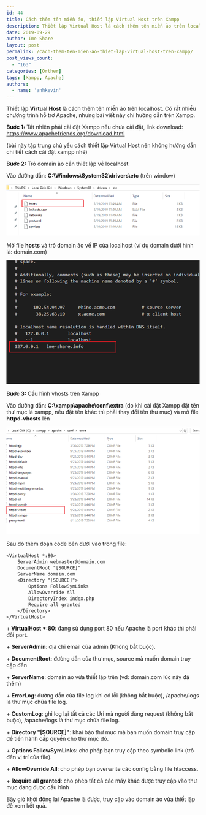 ```yaml
---
id: 44
title: Cách thêm tên miền ảo, thiết lập Virtual Host trên Xampp
description: Thiết lập Virtual Host là cách thêm tên miền ảo trên localhost. Có rất nhiều chương trình hỗ trợ Apache, nhưng bài viết này chỉ hướng dẫn trên Xampp.
date: 2019-09-29
author: Ime Share
layout: post
permalink: /cach-them-ten-mien-ao-thiet-lap-virtual-host-tren-xampp/
post_views_count:
  - "163"
categories: [Orther]
tags: [Xampp, Apache]
authors:
  - name: 'anhkevin'
---
```

<span>Thiết lập <strong>Virtual Host</strong> là cách thêm tên miền ảo trên localhost. Có rất nhiều chương trình hỗ trợ Apache, nhưng bài viết này chỉ hướng dẫn trên Xampp.</span>

<span><strong>Bước 1:</strong> Tất nhiên phải cài đặt Xampp nếu chưa cài đặt, link download: <a href="https://www.apachefriends.org/download.html">https://www.apachefriends.org/download.html</a></span>

(bài này tập trung chủ yếu cách thiết lập Virtual Host nên không hướng dẫn chi tiết cách cài đặt xampp nhé)

<span><strong>Bước 2:</strong> Trỏ domain ảo cần thiết lập về localhost</span>

<span>Vào đường dẫn: <strong>C:\Windows\System32\drivers\etc</strong> (trên window) </span>


![hosts_imeshare.png](/img/uploads/2019/09/hosts_imeshare.png)

<span>Mở file <strong>hosts</strong> và trỏ domain ảo về IP của localhost (ví dụ domain dưới hình là: domain.com)</span>


![domain_hosts_imeshare.png](/img/uploads/2019/09/domain_hosts_imeshare.png)

<span><strong>Bước 3:</strong> Cấu hình vhosts trên Xampp</span>

<span>Vào đường dẫn: <strong>C:\xampp\apache\conf\extra</strong> (do khi cài đặt Xampp đặt tên thư mục là xampp, nếu đặt tên khác thì phải thay đổi tên thư mục) và mở file <strong>httpd-vhosts</strong> lên</span>


![vhosts_imeshare.png](/img/uploads/2019/09/vhosts_imeshare.png)

<span>Sau đó thêm đoạn code bên dưới vào trong file:</span>

```shell
<VirtualHost *:80>
	ServerAdmin webmaster@domain.com
	DocumentRoot "[SOURCE]"
	ServerName domain.com
	<Directory "[SOURCE]">
		Options FollowSymLinks
		AllowOverride All
		DirectoryIndex index.php
		Require all granted
	</Directory>
</VirtualHost>
```

<span>+<strong> VirtualHost *:80</strong>: đang sử dụng port 80 nếu Apache là port khác thì phải đổi port.</span>

<span>+ <strong>ServerAdmin</strong>: địa chỉ email của admin (Không bắt buộc).</span>

<span>+ <strong>DocumentRoot</strong>: đường dẫn của thư mục, source mà muốn domain truy cập đến</span>

<span>+ <strong>ServerName</strong>: domain ảo vừa thiết lập trên (vd: domain.com lúc nãy đã thêm)</span>

<span>+ <strong>ErrorLog</strong>: đường dẫn của file log khi có lỗi (không bắt buộc), /apache/logs là thư mục chứa file log.</span>

<span>+ <strong>CustomLog</strong>: ghi log lại tất cả các Uri mà người dùng request (không bắt buộc), /apache/logs là thư mục chứa file log.</span>

<span>+ <strong>Directory "[SOURCE]"</strong>: khai báo thư mục mà bạn muốn domain truy cập để tiến hành cấp quyền cho thư mục đó.</span>

<span>+ <strong>Options FollowSymLinks</strong>: cho phép bạn truy cập theo symbolic link (trỏ đến vị trí của file).</span>

<span>+ <strong>AllowOverride All</strong>: cho phép bạn overwrite các config bằng file htaccess.</span>

<span>+ <strong>Require all granted</strong>: cho phép tất cả các máy khác được truy cập vào thư mục đang được cấu hình</span>

<span>Bây giờ khởi động lại Apache là được, truy cập vào domain ảo vừa thiết lập để xem kết quả. </span>